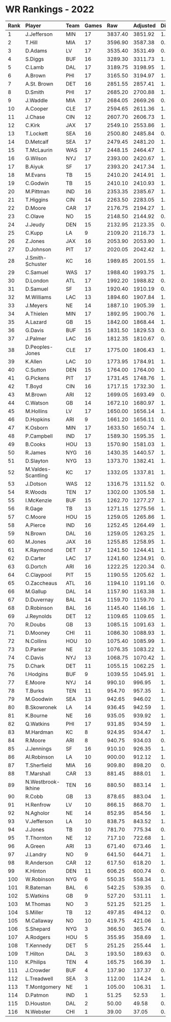 # WR Rankings - 2022

| Rank | Player             | Team | Games | Raw     | Adjusted | Difficulty | Avg/Game | Typical | Consistency | Trend    |
| :----| :------------------| :----| :-----| :-------| :--------| :----------| :--------| :-------| :-----------| :--------|
| 1    | J.Jefferson        | MIN  | 17    | 3837.40 | 3851.92  | 1.004      | 225.73   | 227.00  | 8/0/9       | +179.9%  |
| 2    | T.Hill             | MIA  | 17    | 3596.90 | 3587.38  | 0.997      | 211.58   | 218.50  | 10/0/7      | +114.8%  |
| 3    | D.Adams            | LV   | 17    | 3535.40 | 3531.49  | 0.999      | 207.96   | 219.00  | 9/1/7       | +185.6%  |
| 4    | S.Diggs            | BUF  | 16    | 3289.30 | 3311.73  | 1.007      | 205.58   | 204.00  | 7/0/9       | +112.1%  |
| 5    | C.Lamb             | DAL  | 17    | 3189.75 | 3198.95  | 1.003      | 187.63   | 169.00  | 6/2/9       | +98.2%   |
| 6    | A.Brown            | PHI  | 17    | 3165.50 | 3194.97  | 1.009      | 186.21   | 176.00  | 8/3/6       | +101.2%  |
| 7    | A.St. Brown        | DET  | 16    | 2851.55 | 2857.41  | 1.002      | 178.22   | 180.50  | 10/1/5      | +124.2%  |
| 8    | D.Smith            | PHI  | 17    | 2685.20 | 2700.88  | 1.006      | 157.95   | 154.50  | 5/5/7       | +131.1%  |
| 9    | J.Waddle           | MIA  | 17    | 2684.05 | 2669.26  | 0.994      | 157.89   | 149.00  | 8/1/8       | +174.9%  |
| 10   | A.Cooper           | CLE  | 17    | 2594.65 | 2611.36  | 1.006      | 152.63   | 159.50  | 9/1/7       | +185.2%  |
| 11   | J.Chase            | CIN  | 12    | 2607.70 | 2606.73  | 1.000      | 217.31   | 234.00  | 7/1/4       | +85.1%   |
| 12   | C.Kirk             | JAX  | 17    | 2549.10 | 2553.86  | 1.002      | 149.95   | 152.00  | 8/0/9       | +153.6%  |
| 13   | T.Lockett          | SEA  | 16    | 2500.80 | 2485.84  | 0.994      | 156.30   | 156.00  | 5/4/7       | +86.1%   |
| 14   | D.Metcalf          | SEA  | 17    | 2479.45 | 2481.20  | 1.001      | 145.85   | 139.50  | 6/3/8       | +131.1%  |
| 15   | T.McLaurin         | WAS  | 17    | 2448.15 | 2464.47  | 1.007      | 144.01   | 144.50  | 9/1/7       | +76.9%   |
| 16   | G.Wilson           | NYJ  | 17    | 2393.00 | 2420.67  | 1.012      | 140.76   | 134.00  | 8/0/9       | +203.6%  |
| 17   | B.Aiyuk            | SF   | 17    | 2393.20 | 2417.34  | 1.010      | 140.78   | 129.50  | 6/3/8       | +88.6%   |
| 18   | M.Evans            | TB   | 15    | 2410.20 | 2414.91  | 1.002      | 160.68   | 150.50  | 9/1/5       | +137.4%  |
| 19   | C.Godwin           | TB   | 15    | 2410.10 | 2410.93  | 1.000      | 160.67   | 159.50  | 7/3/5       | +61.6%   |
| 20   | M.Pittman          | IND  | 16    | 2353.35 | 2385.67  | 1.014      | 147.08   | 161.00  | 10/2/4      | +102.3%  |
| 21   | T.Higgins          | CIN  | 14    | 2263.50 | 2283.05  | 1.009      | 161.68   | 185.50  | 9/0/5       | +102.8%  |
| 22   | D.Moore            | CAR  | 17    | 2176.75 | 2194.27  | 1.008      | 128.04   | 130.50  | 8/2/7       | +246.4%  |
| 23   | C.Olave            | NO   | 15    | 2148.50 | 2144.92  | 0.998      | 143.23   | 137.50  | 7/0/8       | +89.1%   |
| 24   | J.Jeudy            | DEN  | 15    | 2132.95 | 2123.35  | 0.996      | 142.20   | 147.00  | 7/1/7       | +180.9%  |
| 25   | C.Kupp             | LA   | 9     | 2109.20 | 2116.73  | 1.004      | 234.36   | 237.00  | 3/1/5       | INACTIVE |
| 26   | Z.Jones            | JAX  | 16    | 2053.90 | 2053.90  | 1.000      | 128.37   | 145.00  | 10/1/5      | +219.4%  |
| 27   | D.Johnson          | PIT  | 17    | 2020.05 | 2042.42  | 1.011      | 118.83   | 120.50  | 8/2/7       | +67.9%   |
| 28   | J.Smith-Schuster   | KC   | 16    | 1989.85 | 2001.55  | 1.006      | 124.37   | 133.50  | 9/0/7       | +207.7%  |
| 29   | C.Samuel           | WAS  | 17    | 1988.40 | 1993.75  | 1.003      | 116.96   | 121.00  | 8/1/8       | +198.3%  |
| 30   | D.London           | ATL  | 17    | 1992.20 | 1988.82  | 0.998      | 117.19   | 114.00  | 8/1/8       | +158.5%  |
| 31   | D.Samuel           | SF   | 13    | 1920.40 | 1910.19  | 0.995      | 147.72   | 142.50  | 5/0/8       | +80.2%   |
| 32   | M.Williams         | LAC  | 13    | 1894.60 | 1907.84  | 1.007      | 145.74   | 149.00  | 7/0/6       | +211.7%  |
| 33   | J.Meyers           | NE   | 14    | 1887.10 | 1905.39  | 1.010      | 134.79   | 152.00  | 9/0/5       | +101.9%  |
| 34   | A.Thielen          | MIN  | 17    | 1892.95 | 1900.76  | 1.004      | 111.35   | 107.00  | 7/3/7       | +134.7%  |
| 35   | A.Lazard           | GB   | 15    | 1842.00 | 1868.44  | 1.014      | 122.80   | 117.50  | 4/1/10      | +83.5%   |
| 36   | G.Davis            | BUF  | 15    | 1831.50 | 1829.53  | 0.999      | 122.10   | 119.00  | 9/0/6       | +142.7%  |
| 37   | J.Palmer           | LAC  | 16    | 1812.35 | 1810.67  | 0.999      | 113.27   | 115.50  | 9/1/6       | +181.4%  |
| 38   | D.Peoples-Jones    | CLE  | 17    | 1775.00 | 1806.43  | 1.018      | 104.41   | 104.00  | 7/1/9       | +177.9%  |
| 39   | K.Allen            | LAC  | 10    | 1773.95 | 1784.91  | 1.006      | 177.40   | 179.50  | 5/1/4       | +98.0%   |
| 40   | C.Sutton           | DEN  | 15    | 1764.00 | 1764.00  | 1.000      | 117.60   | 110.50  | 5/0/10      | +127.7%  |
| 41   | G.Pickens          | PIT  | 17    | 1731.45 | 1748.76  | 1.010      | 101.85   | 109.50  | 9/1/7       | +220.9%  |
| 42   | T.Boyd             | CIN  | 16    | 1717.15 | 1732.30  | 1.009      | 107.32   | 102.00  | 7/2/7       | +166.4%  |
| 43   | M.Brown            | ARI  | 12    | 1699.05 | 1693.49  | 0.997      | 141.59   | 161.00  | 9/0/3       | +113.9%  |
| 44   | C.Watson           | GB   | 14    | 1672.10 | 1680.97  | 1.005      | 119.44   | 123.00  | 8/1/5       | +324.2%  |
| 45   | M.Hollins          | LV   | 17    | 1650.00 | 1656.14  | 1.004      | 97.06    | 87.50   | 8/0/9       | +240.2%  |
| 46   | D.Hopkins          | ARI  | 9     | 1661.20 | 1656.11  | 0.997      | 184.58   | 184.50  | 4/1/4       | +91.1%   |
| 47   | K.Osborn           | MIN  | 17    | 1633.50 | 1650.74  | 1.011      | 96.09    | 92.50   | 9/2/6       | +318.0%  |
| 48   | P.Campbell         | IND  | 17    | 1589.30 | 1595.35  | 1.004      | 93.49    | 86.00   | 8/1/8       | +241.8%  |
| 49   | B.Cooks            | HOU  | 13    | 1570.90 | 1581.03  | 1.006      | 120.84   | 118.00  | 6/3/4       | +75.5%   |
| 50   | R.James            | NYG  | 16    | 1430.35 | 1440.57  | 1.007      | 89.40    | 93.50   | 7/2/7       | +352.3%  |
| 51   | D.Slayton          | NYG  | 13    | 1373.70 | 1382.41  | 1.006      | 105.67   | 108.50  | 5/1/7       | +153.5%  |
| 52   | M.Valdes-Scantling | KC   | 17    | 1332.05 | 1337.81  | 1.004      | 78.36    | 71.50   | 7/1/9       | +219.9%  |
| 53   | J.Dotson           | WAS  | 12    | 1316.75 | 1311.52  | 0.996      | 109.73   | 111.00  | 5/1/6       | +243.5%  |
| 54   | R.Woods            | TEN  | 17    | 1302.00 | 1305.58  | 1.003      | 76.59    | 78.50   | 8/1/8       | +192.0%  |
| 55   | I.McKenzie         | BUF  | 15    | 1262.70 | 1277.27  | 1.012      | 84.18    | 73.00   | 7/1/7       | +232.4%  |
| 56   | R.Gage             | TB   | 13    | 1271.15 | 1275.56  | 1.003      | 97.78    | 79.50   | 6/0/7       | +214.7%  |
| 57   | C.Moore            | HOU  | 15    | 1259.05 | 1265.86  | 1.005      | 83.94    | 75.50   | 7/1/7       | +165.3%  |
| 58   | A.Pierce           | IND  | 16    | 1252.45 | 1264.49  | 1.010      | 78.28    | 83.50   | 10/0/6      | +284.6%  |
| 59   | N.Brown            | DAL  | 16    | 1259.05 | 1263.25  | 1.003      | 78.69    | 81.00   | 9/0/7       | +476.1%  |
| 60   | M.Jones            | JAX  | 16    | 1255.85 | 1258.95  | 1.002      | 78.49    | 81.50   | 8/0/8       | +205.7%  |
| 61   | K.Raymond          | DET  | 17    | 1241.50 | 1244.41  | 1.002      | 73.03    | 73.50   | 6/0/11      | +177.6%  |
| 62   | D.Carter           | LAC  | 17    | 1241.60 | 1234.91  | 0.995      | 73.04    | 59.50   | 8/0/9       | +289.0%  |
| 63   | G.Dortch           | ARI  | 16    | 1222.25 | 1220.34  | 0.998      | 76.39    | 74.50   | 9/1/6       | +1546.5% |
| 64   | C.Claypool         | PIT  | 15    | 1190.55 | 1205.62  | 1.013      | 79.37    | 70.50   | 6/0/9       | +213.7%  |
| 65   | O.Zaccheaus        | ATL  | 16    | 1194.10 | 1191.16  | 0.998      | 74.63    | 73.00   | 7/2/7       | +141.6%  |
| 66   | M.Gallup           | DAL  | 14    | 1157.90 | 1163.38  | 1.005      | 82.71    | 77.00   | 4/3/7       | +141.6%  |
| 67   | D.Duvernay         | BAL  | 14    | 1159.70 | 1159.70  | 1.000      | 82.84    | 76.00   | 7/0/7       | INACTIVE |
| 68   | D.Robinson         | BAL  | 16    | 1145.40 | 1146.16  | 1.001      | 71.59    | 72.50   | 10/1/5      | +235.4%  |
| 69   | J.Reynolds         | DET  | 12    | 1109.65 | 1109.65  | 1.000      | 92.47    | 107.50  | 7/0/5       | +313.9%  |
| 70   | R.Doubs            | GB   | 13    | 1085.15 | 1091.63  | 1.006      | 83.47    | 81.00   | 6/2/5       | +247.1%  |
| 71   | D.Mooney           | CHI  | 11    | 1086.30 | 1088.93  | 1.002      | 98.75    | 99.00   | 4/2/5       | INACTIVE |
| 72   | N.Collins          | HOU  | 10    | 1075.40 | 1085.99  | 1.010      | 107.54   | 95.00   | 3/0/7       | INACTIVE |
| 73   | D.Parker           | NE   | 12    | 1076.35 | 1083.22  | 1.006      | 89.70    | 82.50   | 6/0/6       | +461.3%  |
| 74   | C.Davis            | NYJ  | 13    | 1068.75 | 1070.42  | 1.002      | 82.21    | 94.50   | 9/0/4       | +283.5%  |
| 75   | D.Chark            | DET  | 11    | 1055.15 | 1062.25  | 1.007      | 95.92    | 94.00   | 6/1/4       | +299.2%  |
| 76   | I.Hodgins          | BUF  | 9     | 1039.55 | 1045.91  | 1.006      | 115.51   | 103.00  | 5/0/4       | +122.4%  |
| 77   | E.Moore            | NYJ  | 14    | 990.10  | 996.95   | 1.007      | 70.72    | 75.00   | 7/1/6       | +228.5%  |
| 78   | T.Burks            | TEN  | 11    | 954.70  | 957.35   | 1.003      | 86.79    | 83.00   | 5/1/5       | +148.3%  |
| 79   | M.Goodwin          | SEA  | 13    | 942.65  | 946.02   | 1.004      | 72.51    | 61.00   | 7/1/5       | +429.3%  |
| 80   | B.Skowronek        | LA   | 14    | 936.45  | 942.59   | 1.007      | 66.89    | 67.00   | 9/0/5       | INACTIVE |
| 81   | K.Bourne           | NE   | 16    | 935.05  | 939.92   | 1.005      | 58.44    | 60.00   | 10/0/6      | +361.0%  |
| 82   | Q.Watkins          | PHI  | 17    | 931.85  | 934.59   | 1.003      | 54.81    | 50.50   | 9/0/8       | +563.4%  |
| 83   | M.Hardman          | KC   | 8     | 924.95  | 934.47   | 1.010      | 115.62   | 144.00  | 6/0/2       | INACTIVE |
| 84   | R.Moore            | ARI  | 8     | 940.75  | 934.03   | 0.993      | 117.59   | 127.00  | 3/1/4       | INACTIVE |
| 85   | J.Jennings         | SF   | 16    | 910.10  | 926.35   | 1.018      | 56.88    | 47.50   | 6/1/9       | +200.9%  |
| 86   | Al.Robinson        | LA   | 10    | 900.00  | 912.12   | 1.013      | 90.00    | 97.50   | 5/1/4       | INACTIVE |
| 87   | T.Sherfield        | MIA  | 16    | 909.80  | 898.20   | 0.987      | 56.86    | 51.50   | 9/0/7       | +276.4%  |
| 88   | T.Marshall         | CAR  | 13    | 881.45  | 888.01   | 1.007      | 67.80    | 62.00   | 7/0/6       | +200.2%  |
| 89   | N.Westbrook-Ikhine | TEN  | 16    | 880.50  | 883.14   | 1.003      | 55.03    | 51.50   | 10/1/5      | +867.9%  |
| 90   | R.Cobb             | GB   | 13    | 878.65  | 883.04   | 1.005      | 67.59    | 56.00   | 6/0/7       | +278.9%  |
| 91   | H.Renfrow          | LV   | 10    | 866.15  | 868.70   | 1.003      | 86.61    | 100.00  | 7/0/3       | +175.8%  |
| 92   | N.Agholor          | NE   | 14    | 852.95  | 854.56   | 1.002      | 60.93    | 42.50   | 6/2/6       | +705.2%  |
| 93   | V.Jefferson        | LA   | 10    | 838.75  | 843.52   | 1.006      | 83.88    | 84.00   | 4/1/5       | +107.7%  |
| 94   | J.Jones            | TB   | 10    | 781.70  | 775.34   | 0.992      | 78.17    | 71.00   | 4/1/5       | +173.2%  |
| 95   | T.Thornton         | NE   | 12    | 717.10  | 722.68   | 1.008      | 59.76    | 51.00   | 8/0/4       | +272.9%  |
| 96   | A.Green            | ARI  | 13    | 671.40  | 673.46   | 1.003      | 51.65    | 40.00   | 6/2/5       | +451.4%  |
| 97   | J.Landry           | NO   | 9     | 641.50  | 644.71   | 1.005      | 71.28    | 59.00   | 5/0/4       | INACTIVE |
| 98   | R.Anderson         | CAR  | 12    | 617.50  | 618.20   | 1.001      | 51.46    | 42.00   | 7/0/5       | +501.1%  |
| 99   | K.Hinton           | DEN  | 11    | 606.25  | 600.74   | 0.991      | 55.11    | 59.00   | 6/0/5       | +304.9%  |
| 100  | W.Robinson         | NYG  | 6     | 550.35  | 558.34   | 1.015      | 91.73    | 81.50   | 3/0/3       | INACTIVE |
| 101  | R.Bateman          | BAL  | 6     | 542.25  | 539.35   | 0.995      | 90.38    | 99.50   | 4/0/2       | INACTIVE |
| 102  | S.Watkins          | GB   | 9     | 527.20  | 531.11   | 1.007      | 58.58    | 56.00   | 5/0/4       | +234.8%  |
| 103  | M.Thomas           | NO   | 3     | 521.25  | 521.25   | 1.000      | 173.75   | 171.67  | 1/0/2       | INACTIVE |
| 104  | S.Miller           | TB   | 12    | 497.85  | 494.12   | 0.992      | 41.49    | 54.50   | 9/0/3       | +457.9%  |
| 105  | M.Callaway         | NO   | 10    | 419.75  | 421.06   | 1.003      | 41.98    | 41.00   | 5/0/5       | +383.8%  |
| 106  | S.Shepard          | NYG  | 3     | 366.50  | 365.74   | 0.998      | 122.17   | 126.67  | 2/0/1       | INACTIVE |
| 107  | A.Rodgers          | HOU  | 5     | 355.95  | 358.69   | 1.008      | 71.19    | 54.50   | 2/1/2       | N/A      |
| 108  | T.Kennedy          | DET  | 5     | 251.25  | 255.44   | 1.017      | 50.25    | 47.00   | 3/0/2       | INACTIVE |
| 109  | T.Hilton           | DAL  | 3     | 193.50  | 189.63   | 0.980      | 64.50    | 69.00   | 2/0/1       | N/A      |
| 110  | K.Philips          | TEN  | 4     | 165.75  | 166.39   | 1.004      | 41.44    | 78.50   | 3/0/1       | INACTIVE |
| 111  | J.Crowder          | BUF  | 4     | 137.90  | 137.37   | 0.996      | 34.48    | 45.50   | 3/0/1       | INACTIVE |
| 112  | L.Treadwell        | SEA  | 3     | 112.00  | 114.24   | 1.020      | 37.33    | 40.00   | 2/0/1       | N/A      |
| 113  | T.Montgomery       | NE   | 1     | 105.00  | 106.31   | 1.012      | 105.00   | 105.00  | 0/1/0       | INACTIVE |
| 114  | D.Patmon           | IND  | 1     | 51.25   | 52.53    | 1.025      | 51.25    | 58.00   | 0/1/0       | INACTIVE |
| 115  | D.Houston          | DAL  | 2     | 50.00   | 49.58    | 0.992      | 25.00    | 25.00   | 1/0/1       | INACTIVE |
| 116  | N.Webster          | CHI  | 1     | 39.00   | 37.05    | 0.950      | 39.00    | 39.00   | 0/1/0       | INACTIVE |


